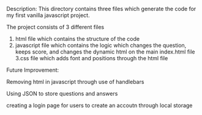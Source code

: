 Description: This directory contains three files which generate the code for my first vanilla javascript project.

The project consists of 3 different files

1. html file which contains the structure of the code
2. javascript file which contains the logic which changes the question, keeps score, and changes the dynamic html on the main index.html file
3.css file which adds font and positions through the html file

Future Improvement:

Removing html in javascript through use of handlebars

Using JSON to store questions and answers

creating a login page for users to create an accoutn through local storage
